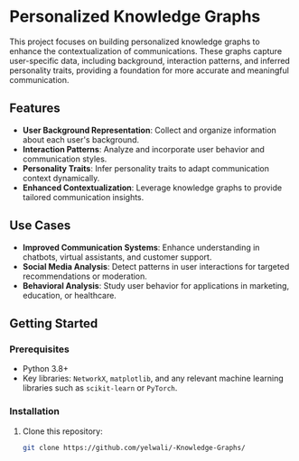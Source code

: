 # Personalized Knowledge Graphs

This project focuses on building personalized knowledge graphs to enhance the contextualization of communications. These graphs capture user-specific data, including background, interaction patterns, and inferred personality traits, providing a foundation for more accurate and meaningful communication.

## Features

- **User Background Representation**: Collect and organize information about each user's background.
- **Interaction Patterns**: Analyze and incorporate user behavior and communication styles.
- **Personality Traits**: Infer personality traits to adapt communication context dynamically.
- **Enhanced Contextualization**: Leverage knowledge graphs to provide tailored communication insights.

## Use Cases

- **Improved Communication Systems**: Enhance understanding in chatbots, virtual assistants, and customer support.
- **Social Media Analysis**: Detect patterns in user interactions for targeted recommendations or moderation.
- **Behavioral Analysis**: Study user behavior for applications in marketing, education, or healthcare.

## Getting Started

### Prerequisites

- Python 3.8+
- Key libraries: `NetworkX`, `matplotlib`, and any relevant machine learning libraries such as `scikit-learn` or `PyTorch`.

### Installation

1. Clone this repository:
   ```bash
   git clone https://github.com/yelwali/-Knowledge-Graphs/
